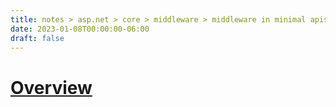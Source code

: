```yaml
---
title: notes > asp.net > core > middleware > middleware in minimal apis
date: 2023-01-08T00:00:00-06:00
draft: false
---
```


# [Overview](https://learn.microsoft.com/en-us/aspnet/core/fundamentals/minimal-apis/middleware?view=aspnetcore-7.0)
